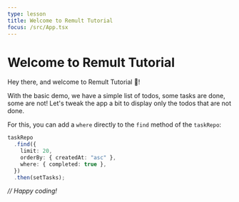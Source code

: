 ```yaml
---
type: lesson
title: Welcome to Remult Tutorial
focus: /src/App.tsx
---
```


# Welcome to Remult Tutorial

Hey there, and welcome to Remult Tutorial 👋!

With the basic demo, we have a simple list of todos, some tasks are done, some are not!
Let's tweak the app a bit to display only the todos that are not done.

For this, you can add a `where` directly to the `find` method of the `taskRepo`:

```ts add={5}
taskRepo
  .find({
    limit: 20,
    orderBy: { createdAt: "asc" },
    where: { completed: true },
  })
  .then(setTasks);
```

_// Happy coding!_
